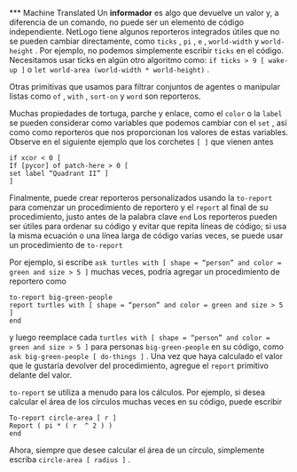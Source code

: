 ﻿*** Machine Translated
Un **informador** es algo que devuelve un valor y, a diferencia de un comando, no puede ser un elemento de código independiente. NetLogo tiene algunos reporteros integrados útiles que no se pueden cambiar directamente, como `ticks` , `pi` , `e` , `world-width` y `world-height` . Por ejemplo, no podemos simplemente escribir `ticks` en el código. Necesitamos usar ticks en algún otro algoritmo como: `if ticks > 9 [ wake-up ]` o `let world-area (world-width * world-height)` .

Otras primitivas que usamos para filtrar conjuntos de agentes o manipular listas como `of` , `with` , `sort-on` y `word` son reporteros.

Muchas propiedades de tortuga, parche y enlace, como el `color` o la `label` se pueden considerar como variables que podemos cambiar con el `set` , así como como reporteros que nos proporcionan los valores de estas variables. Observe en el siguiente ejemplo que los corchetes `[ ]` que vienen antes 

```
if xcor < 0 [ 
If [pycor] of patch-here > 0 [ 
set label “Quadrant II” ] 
]
```
 Finalmente, puede crear reporteros personalizados usando la `to-report` para comenzar un procedimiento de reportero y el `report` al final de su procedimiento, justo antes de la palabra clave `end` Los reporteros pueden ser útiles para ordenar su código y evitar que repita líneas de código; si usa la misma ecuación o una línea larga de código varias veces, se puede usar un procedimiento de `to-report`

Por ejemplo, si escribe `ask turtles with [ shape = “person” and color = green and size > 5 ]` muchas veces, podría agregar un procedimiento de reportero como 

```
to-report big-green-people 
report turtles with [ shape = “person” and color = green and size > 5 ]
end
```
 y luego reemplace cada `turtles with [ shape = “person” and color = green and size > 5 ]` para personas `big-green-people` en su código, como `ask big-green-people [ do-things ]` . Una vez que haya calculado el valor que le gustaría devolver del procedimiento, agregue el `report` primitivo delante del valor.

`to-report` se utiliza a menudo para los cálculos. Por ejemplo, si desea calcular el área de los círculos muchas veces en su código, puede escribir 

```
To-report circle-area [ r ]
Report ( pi * ( r  ^ 2 ) )
end
```
 Ahora, siempre que desee calcular el área de un círculo, simplemente escriba `circle-area [ radius ]` .